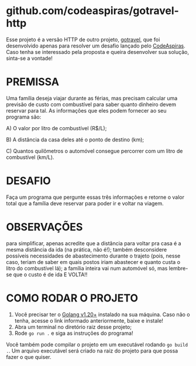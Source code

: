 # github.com/codeaspiras/gotravel-http

Esse projeto é a versão HTTP de outro projeto, [gotravel](https://github.com/codeaspiras/gotravel), que foi desenvolvido apenas para resolver um desafio lançado pelo [CodeAspiras](https://blog.codeaspiras.dev).
Caso tenha se interessado pela proposta e queira desenvolver sua solução, sinta-se a vontade!

# PREMISSA

Uma família deseja viajar durante as férias, mas precisam calcular uma previsão de custo com combustível para saber quanto dinheiro devem reservar para tal. As informações que eles podem fornecer ao seu programa são:

A) O valor por litro de combustível (R$/L);

B) A distância da casa deles até o ponto de destino (km);

C) Quantos quilômetros o automóvel consegue percorrer com um litro de combustível (km/L).

# DESAFIO

Faça um programa que pergunte essas três informações e retorne o valor total que a família deve reservar para poder ir e voltar na viagem.

# OBSERVAÇÕES

para simplificar, apenas acredite que a distância para voltar pra casa é a mesma distância da ida (na prática, não é!);
também desconsidere possíveis necessidades de abastecimento durante o trajeto (pois, nesse caso, teriam de saber em quais postos iriam abastecer e quanto custa o litro do combustível lá);
a família inteira vai num automóvel só, mas lembre-se que o custo é de ida E VOLTA!!

# COMO RODAR O PROJETO

1. Você precisar ter o [Golang v1.20+](https://go.dev/) instalado na sua máquina. Caso não o tenha, acesse o link informado anteriormente, baixe e instale!
2. Abra um terminal no diretório raiz desse projeto;
3. Rode `go run .` e siga as instruções do programa!

Você também pode compilar o projeto em um executável rodando `go build .`. Um arquivo executável será criado na raiz do projeto para que possa fazer o que quiser.